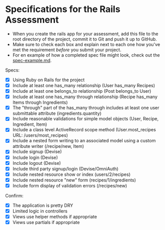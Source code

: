 # Specifications for the Rails Assessment

* When you create the rails app for your assessment, add this file to the root directory of the project, commit it to Git and push it up to GitHub.
* Make sure to check each box and explain next to each one how you've met the requirement *before* you submit your project.
* For en example of how a completed spec file might look, check out the [spec-example.md](spec-example.md).

Specs:
- [x] Using Ruby on Rails for the project
- [x] Include at least one has_many relationship (User has_many Recipes) 
- [x] Include at least one belongs_to relationship (Post belongs_to User)
- [x] Include at least one has_many through relationship (Recipe has_many Items through Ingredients)
- [x] The "through" part of the has_many through includes at least one user submittable attribute (ingredients.quantity)
- [x] Include reasonable validations for simple model objects (User, Recipe, Ingredient, Item)
- [x] Include a class level ActiveRecord scope method (User.most_recipes URL: /users/most_recipes)
- [x] Include a nested form writing to an associated model using a custom attribute writer (/recipe/new, Item)
- [x] Include signup (Devise)
- [x] Include login (Devise)
- [x] Include logout (Devise)
- [x] Include third party signup/login (Devise/OmniAuth)
- [x] Include nested resource show or index (users/2/recipes)
- [x] Include nested resource "new" form (recipes/1/ingredients)
- [x] Include form display of validation errors (/recipes/new)

Confirm:
- [x] The application is pretty DRY
- [x] Limited logic in controllers
- [x] Views use helper methods if appropriate
- [x] Views use partials if appropriate

